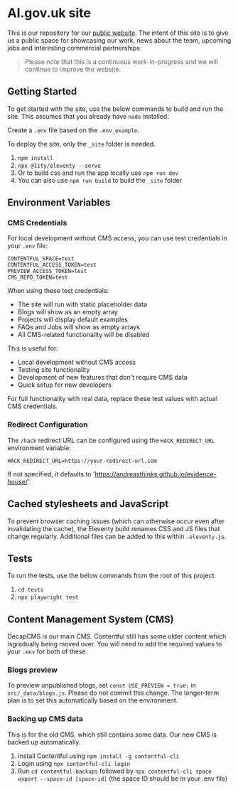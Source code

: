 # AI.gov.uk site

This is our repository for our [public website](https://ai.gov.uk/). The intent of this site is to give us a public space for showcasing our work, news about the team, upcoming jobs and interesting commercial partnerships.

> Please note that this is a continuous work-in-progress and we will continue to improve the website.


## Getting Started

To get started with the site, use the below commands to build and run the site. This assumes that you already have `node` installed.

Create a `.env` file based on the `.env_example`.

To deploy the site, only the `_site` folder is needed.

1. `npm install`
2. `npx @11ty/eleventy --serve`
3. Or to build css and run the app locally use `npm run dev`
4. You can also use `npm run build` to build the `_site` folder


## Environment Variables

### CMS Credentials
For local development without CMS access, you can use test credentials in your `.env` file:

```
CONTENTFUL_SPACE=test
CONTENTFUL_ACCESS_TOKEN=test
PREVIEW_ACCESS_TOKEN=test
CMS_REPO_TOKEN=test
```

When using these test credentials:
- The site will run with static placeholder data
- Blogs will show as an empty array
- Projects will display default examples
- FAQs and Jobs will show as empty arrays
- All CMS-related functionality will be disabled

This is useful for:
- Local development without CMS access
- Testing site functionality
- Development of new features that don't require CMS data
- Quick setup for new developers

For full functionality with real data, replace these test values with actual CMS credentials.

### Redirect Configuration
The `/hack` redirect URL can be configured using the `HACK_REDIRECT_URL` environment variable:

```
HACK_REDIRECT_URL=https://your-redirect-url.com
```

If not specified, it defaults to 'https://andreasthinks.github.io/evidence-house/'.


## Cached stylesheets and JavaScript

To prevent browser caching issues (which can otherwise occur even after invalidating the cache), the Eleventy build renames CSS and JS files that change regularly. Additional files can be added to this within `.eleventy.js`.


## Tests

To run the tests, use the below commands from the root of this project.

1. `cd tests`
2. `npx playwright test`


## Content Management System (CMS)

DecapCMS is our main CMS. Contentful still has some older content which isgradually being moved over. You will need to add the required values to your `.env` for both of these.


### Blogs preview

To preview unpublished blogs, set `const USE_PREVIEW = true;` in `src/_data/blogs.js`. Please do not commit this change. The longer-term plan is to set this automatically based on the environment.


### Backing up CMS data

This is for the old CMS, which still contains some data. Our new CMS is backed up automatically.

1. Install Contentful using `npm install -g contentful-cli`
2. Login using `npx contentful-cli login` 
3. Run `cd contentful-backups` followed by `npx contentful-cli space export --space-id [space-id]` (the space ID should be in your .env file)
